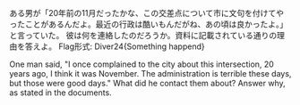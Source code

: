 ある男が「20年前の11月だったかな、この交差点について市に文句を付けてやったことがあるんだよ。最近の行政は酷いもんだがね、あの頃は良かったよ。」と言っていた。
彼は何を連絡したのだろうか。資料に記載されている通りの理由を答えよ。
Flag形式: Diver24{Something happend}

One man said, "I once complained to the city about this intersection, 20 years ago, I think it was November. The administration is terrible these days, but those were good days."
What did he contact them about? Answer why, as stated in the documents.
